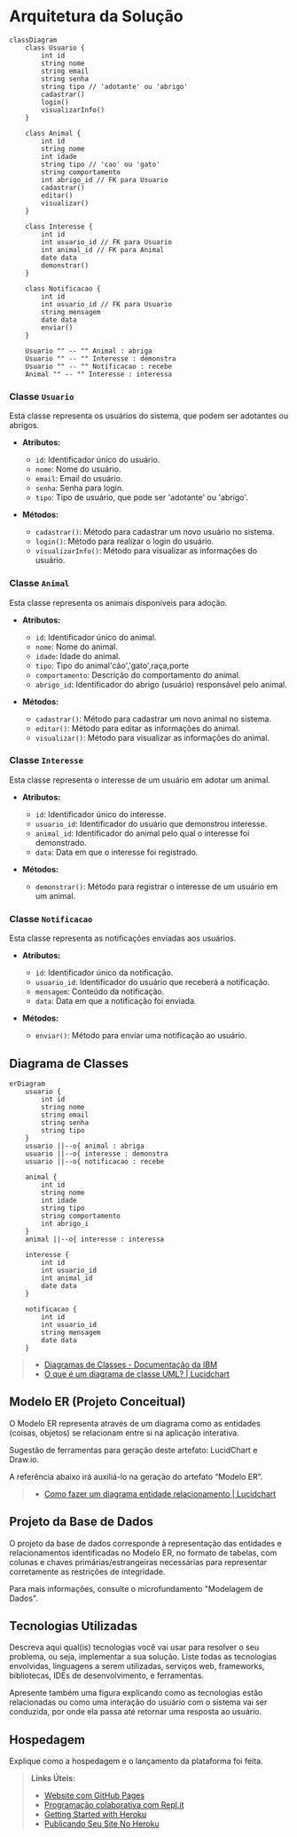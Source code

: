 # Arquitetura da Solução

```mermaid
classDiagram
    class Usuario {
        int id
        string nome
        string email
        string senha
        string tipo // 'adotante' ou 'abrigo'
        cadastrar()
        login()
        visualizarInfo()
    }

    class Animal {
        int id
        string nome
        int idade
        string tipo // 'cao' ou 'gato'
        string comportamento
        int abrigo_id // FK para Usuario
        cadastrar()
        editar()
        visualizar()
    }

    class Interesse {
        int id
        int usuario_id // FK para Usuario
        int animal_id // FK para Animal
        date data
        demonstrar()
    }

    class Notificacao {
        int id
        int usuario_id // FK para Usuario
        string mensagem
        date data
        enviar()
    }

    Usuario "" -- "" Animal : abriga
    Usuario "" -- "" Interesse : demonstra
    Usuario "" -- "" Notificacao : recebe
    Animal "" -- "" Interesse : interessa
```


### Classe `Usuario`
Esta classe representa os usuários do sistema, que podem ser adotantes ou abrigos.

- **Atributos:**
  - `id`: Identificador único do usuário.
  - `nome`: Nome do usuário.
  - `email`: Email do usuário.
  - `senha`: Senha para login.
  - `tipo`: Tipo de usuário, que pode ser 'adotante' ou 'abrigo'.

- **Métodos:**
  - `cadastrar()`: Método para cadastrar um novo usuário no sistema.
  - `login()`: Método para realizar o login do usuário.
  - `visualizarInfo()`: Método para visualizar as informações do usuário.

### Classe `Animal`
Esta classe representa os animais disponíveis para adoção.

- **Atributos:**
  - `id`: Identificador único do animal.
  - `nome`: Nome do animal.
  - `idade`: Idade do animal.
  - `tipo`: Tipo do animal'cão','gato',raça,porte
  - `comportamento`: Descrição do comportamento do animal.
  - `abrigo_id`: Identificador do abrigo (usuário) responsável pelo animal.

- **Métodos:**
  - `cadastrar()`: Método para cadastrar um novo animal no sistema.
  - `editar()`: Método para editar as informações do animal.
  - `visualizar()`: Método para visualizar as informações do animal.

### Classe `Interesse`
Esta classe representa o interesse de um usuário em adotar um animal.

- **Atributos:**
  - `id`: Identificador único do interesse.
  - `usuario_id`: Identificador do usuário que demonstrou interesse.
  - `animal_id`: Identificador do animal pelo qual o interesse foi demonstrado.
  - `data`: Data em que o interesse foi registrado.

- **Métodos:**
  - `demonstrar()`: Método para registrar o interesse de um usuário em um animal.

### Classe `Notificacao`
Esta classe representa as notificações enviadas aos usuários.

- **Atributos:**
  - `id`: Identificador único da notificação.
  - `usuario_id`: Identificador do usuário que receberá a notificação.
  - `mensagem`: Conteúdo da notificação.
  - `data`: Data em que a notificação foi enviada.

- **Métodos:**
  - `enviar()`: Método para enviar uma notificação ao usuário.

## Diagrama de Classes
```mermaid
erDiagram
    usuario {
        int id
        string nome
        string email
        string senha
        string tipo
    }
    usuario ||--o{ animal : abriga
    usuario ||--o{ interesse : demonstra
    usuario ||--o{ notificacao : recebe

    animal {
        int id
        string nome
        int idade
        string tipo
        string comportamento
        int abrigo_i
    }
    animal ||--o{ interesse : interessa

    interesse {
        int id
        int usuario_id
        int animal_id
        date data
    }

    notificacao {
        int id
        int usuario_id
        string mensagem
        date data
    }
```



> - [Diagramas de Classes - Documentação da IBM](https://www.ibm.com/docs/pt-br/rational-soft-arch/9.6.1?topic=diagrams-class)
> - [O que é um diagrama de classe UML? | Lucidchart](https://www.lucidchart.com/pages/pt/o-que-e-diagrama-de-classe-uml)

## Modelo ER (Projeto Conceitual)
O Modelo ER representa através de um diagrama como as entidades (coisas, objetos) se relacionam entre si na aplicação interativa.

Sugestão de ferramentas para geração deste artefato: LucidChart e Draw.io.

A referência abaixo irá auxiliá-lo na geração do artefato “Modelo ER”.

> - [Como fazer um diagrama entidade relacionamento | Lucidchart](https://www.lucidchart.com/pages/pt/como-fazer-um-diagrama-entidade-relacionamento)

## Projeto da Base de Dados

O projeto da base de dados corresponde à representação das entidades e relacionamentos identificadas no Modelo ER, no formato de tabelas, com colunas e chaves primárias/estrangeiras necessárias para representar corretamente as restrições de integridade.
 
Para mais informações, consulte o microfundamento "Modelagem de Dados".

## Tecnologias Utilizadas

Descreva aqui qual(is) tecnologias você vai usar para resolver o seu problema, ou seja, implementar a sua solução. Liste todas as tecnologias envolvidas, linguagens a serem utilizadas, serviços web, frameworks, bibliotecas, IDEs de desenvolvimento, e ferramentas.

Apresente também uma figura explicando como as tecnologias estão relacionadas ou como uma interação do usuário com o sistema vai ser conduzida, por onde ela passa até retornar uma resposta ao usuário.

## Hospedagem

Explique como a hospedagem e o lançamento da plataforma foi feita.

> **Links Úteis**:
>
> - [Website com GitHub Pages](https://pages.github.com/)
> - [Programação colaborativa com Repl.it](https://repl.it/)
> - [Getting Started with Heroku](https://devcenter.heroku.com/start)
> - [Publicando Seu Site No Heroku](http://pythonclub.com.br/publicando-seu-hello-world-no-heroku.html)
